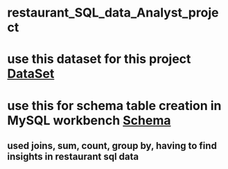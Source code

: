 # restaurant_SQL_data_Analyst_project

# use this dataset for this project <a href ="https://github.com/SPraveeen/restaurant_SQL_data_Analyst_project/tree/main/Datas"> DataSet </a>

# use this for schema table creation in **MySQL** workbench <a href="https://github.com/SPraveeen/restaurant_SQL_data_Analyst_project/tree/main/schema_mysql">Schema</a>

## used joins, sum, count, group by, having to find insights in restaurant sql data
